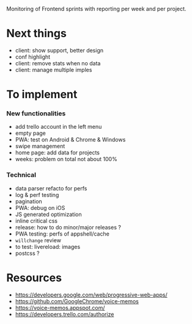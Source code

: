 Monitoring of Frontend sprints with reporting per week and per project.

# Next things
- client: show support, better design
- conf highlight
- client: remove stats when no data
- client: manage multiple imples

# To implement
### New functionalities
- add trello account in the left menu
- empty page
- PWA: test on Android & Chrome & Windows
- swipe management
- home page: add data for projects
- weeks: problem on total not about 100%

### Technical
- data parser refacto for perfs
- log & perf testing
- pagination
- PWA: debug on iOS
- JS generated optimization
- inline critical css
- release: how to do minor/major releases ?
- PWA testing: perfs of appshell/cache
- `willchange` review
- to test: livereload: images
- postcss ?


# Resources
- https://developers.google.com/web/progressive-web-apps/
- https://github.com/GoogleChrome/voice-memos
- https://voice-memos.appspot.com/
- https://developers.trello.com/authorize
